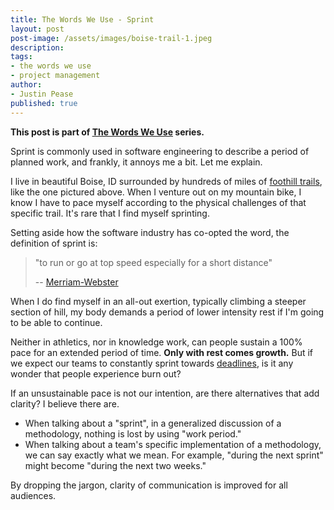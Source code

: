 ```yaml
---
title: The Words We Use - Sprint
layout: post
post-image: /assets/images/boise-trail-1.jpeg
description:
tags:
- the words we use
- project management
author:
- Justin Pease
published: true
---
```


**This post is part of [The Words We Use](/2022/12/18/the-words-we-use) series.**

Sprint is commonly used in software engineering to describe a period of planned work, and frankly, it annoys me a bit. Let me explain.

I live in beautiful Boise, ID surrounded by hundreds of miles of [foothill
trails](https://boisetrails.com), like the one pictured above. When I venture
out on my mountain bike, I know I have to pace myself according to the physical
challenges of that specific trail. It's rare that I find myself sprinting.

Setting aside how the software industry has co-opted the word, the definition of
sprint is:

> "to run or go at top speed especially for a short distance"
>
> -- [Merriam-Webster](https://www.merriam-webster.com/dictionary/sprint)

When I do find myself in an all-out exertion, typically climbing a steeper
section of hill, my body demands a period of lower intensity rest if I'm going
to be able to continue.

Neither in athletics, nor in knowledge work, can people sustain a 100% pace for
an extended period of time. **Only with rest comes growth.** But if we expect
our teams to constantly sprint towards [deadlines](/2022/12/19/the-words-we-use-deadline),
is it any wonder that people experience burn out?

If an unsustainable pace is not our intention, are there alternatives that add
clarity? I believe there are.

* When talking about a "sprint", in a generalized discussion of a methodology,
nothing is lost by using "work period."
* When talking about a team's specific implementation of a methodology, we can
say exactly what we mean. For example, "during the next sprint" might become
"during the next two weeks."

By dropping the jargon, clarity of communication is improved for all audiences.